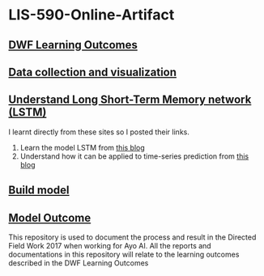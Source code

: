 # LIS-590-Online-Artifact

## [DWF Learning Outcomes](https://drive.google.com/open?id=0B1mHNX2rOBrHd0FBMUkzYzBIVGM)
## [Data collection and visualization](https://drive.google.com/file/d/1FCQQaBwcPm7AWDpKkueLAyYE1qz7c2MN/view)
## [Understand Long Short-Term Memory network (LSTM)](https://deeplearning4j.org/lstm.html)
I learnt directly from these sites so I posted their links. 
1. Learn the model LSTM from [this blog](http://colah.github.io/posts/2015-08-Understanding-LSTMs/)
2. Understand how it can be applied to time-series prediction from [this blog](https://machinelearningmastery.com/time-series-prediction-lstm-recurrent-neural-networks-python-keras/)
## [Build model](https://drive.google.com/file/d/1nkPgtrK0CulRFWE_9ORTELG4StLDobpZ/view)
## [Model Outcome](https://drive.google.com/file/d/1W_KTcr1zMd8TRne1FfWZYxLwSZifJILc/view)


This repository is used to document the process and result in the Directed Field Work 2017 when working for Ayo AI. 
All the reports and documentations in this repository will relate to the learning outcomes described in the DWF Learning Outcomes
